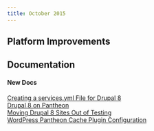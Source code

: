 ```yaml
---
title: October 2015
---
```


## Platform Improvements


## Documentation

#### New Docs

[Creating a services.yml File for Drupal 8](/docs/articles/drupal/8/create-services-yml-file/)  
[Drupal 8 on Pantheon](/docs/articles/drupal/8/)  
[Moving Drupal 8 Sites Out of Testing](/docs/articles/drupal/8/moving-out-of-testing/)  
[WordPress Pantheon Cache Plugin Configuration](/docs/articles/wordpress/wordpress-pantheon-cache-plugin-configuration/)
